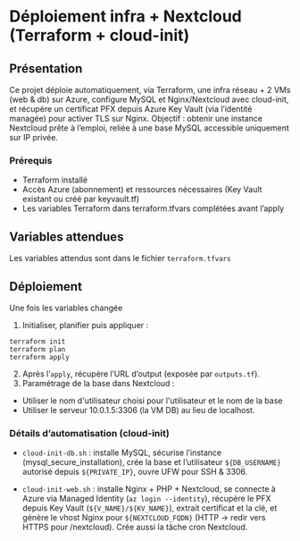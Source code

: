 # Déploiement infra + Nextcloud (Terraform + cloud-init)
## Présentation

Ce projet déploie automatiquement, via Terraform, une infra réseau + 2 VMs (web & db) sur Azure, configure MySQL et Nginx/Nextcloud avec cloud-init, et récupère un certificat PFX depuis Azure Key Vault (via l’identité managée) pour activer TLS sur Nginx.
Objectif : obtenir une instance Nextcloud prête à l’emploi, reliée à une base MySQL accessible uniquement sur IP privée.

### Prérequis
* Terraform installé
* Accès Azure (abonnement) et ressources nécessaires (Key Vault existant ou créé par keyvault.tf)
* Les variables Terraform dans terraform.tfvars complétées avant l’apply

## Variables attendues
Les variables attendus sont dans le fichier `terraform.tfvars`

## Déploiement
Une fois les variables changée
1. Initialiser, planifier puis appliquer :
```
terraform init
terraform plan
terraform apply
```
2. Après l’`apply`, récupère l’URL d’output (exposée par `outputs.tf`).
3. Paramétrage de la base dans Nextcloud :
* Utiliser le nom d'utilisateur choisi pour l'utilisateur et le nom de la base
* Utiliser le serveur 10.0.1.5:3306 (la VM DB) au lieu de localhost.

### Détails d’automatisation (cloud-init)
* `cloud-init-db.sh` : installe MySQL, sécurise l’instance (mysql_secure_installation), crée la base et l’utilisateur `${DB_USERNAME}` autorisé depuis `${PRIVATE_IP}`, ouvre UFW pour SSH & 3306.

* `cloud-init-web.sh` : installe Nginx + PHP + Nextcloud, se connecte à Azure via Managed Identity (`az login --identity`), récupère le PFX depuis Key Vault (`${V_NAME}/${KV_NAME}`), extrait certificat et la clé, et génère le vhost Nginx pour `${NEXTCLOUD_FQDN}` (HTTP → redir vers HTTPS pour /nextcloud). Crée aussi la tâche cron Nextcloud.

